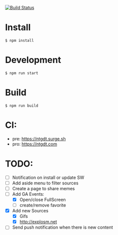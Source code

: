 [![Build Status](https://travis-ci.org/carlosvillu/ntgdt-web.svg?branch=master)](https://travis-ci.org/carlosvillu/ntgdt-web)

# Install

`$ npm install`

# Development

`$ npm run start`

# Build

`$ npm run build`

# CI:

- pre: https://ntgdt.surge.sh
- pro: https://ntgdt.com

# TODO:

- [ ] Notification on install or update SW
- [ ] Add aside menu to filter sources
- [ ] Create a page to share memes
- [ ] Add GA Events:
  - [x] Open/close FullScreen
  - [ ] create/remove favorite
- [x] Add new Sources
  - [x] Gifs
  - [x] http://explosm.net
- [ ] Send push notification when there is new content
